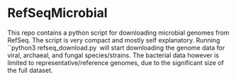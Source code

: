 # RefSeqMicrobial

This repo contains a python script for downloading microbial genomes from RefSeq. The script is very compact and mostly self explanatory. Running ``python3 refseq_download.py` `will start downloading the genome data for viral, archaeal, and fungal species/strains. The bacterial data however is limited to representative/reference genomes, due to the significant size of the full dataset. 

